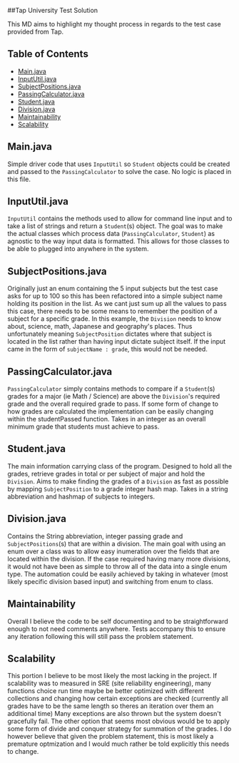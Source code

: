 ##Tap University Test Solution

This MD aims to highlight my thought process in regards to the test case provided from Tap. 

## Table of Contents

- [Main.java](#mainjava)
- [InputUtil.java](#inpututiljava)
- [SubjectPositions.java](#SubjectPositions)
- [PassingCalculator.java](#passingcalculatorjava)
- [Student.java](#studentjava)
- [Division.java](#divisionjava)
- [Maintainability](#Maintainability)
- [Scalability](#Scalability)

## Main.java

Simple driver code that uses `InputUtil` so `Student` objects could be created and passed to the `PassingCalculator` to solve the case.
No logic is placed in this file.

## InputUtil.java

`InputUtil` contains the methods used to allow for command line input and to take a list of strings and return a `Student`(s) object.
The goal was to make the actual classes which process data (`PassingCalculator`, `Student`) as agnostic to the way input data is formatted.
This allows for those classes to be able to plugged into anywhere in the system.

## SubjectPositions.java

Originally just an enum containing the 5 input subjects but the test case asks for up to 100 so this has been refactored into a simple subject name holding its position in the list.
As we cant just sum up all the values to pass this case, there needs to be some means to remember the position of a subject for a specific grade.
In this example, the `Division` needs to know about, science, math, Japanese and geography's places. Thus unfortunately meaning `SubjectPosition` dictates where that subject is located in the list rather than having input dictate subject itself.
If the input came in the form of `subjectName : grade`, this would not be needed. 

## PassingCalculator.java

`PassingCalculator` simply contains methods to compare if a `Student`(s) grades for a major (ie Math / Science) are above the `Division`'s required grade and the overall required grade to pass.
If some form of change to how grades are calculated the implementation can be easily changing within the studentPassed function.
Takes in an integer as an overall minimum grade that students must achieve to pass.

## Student.java

The main information carrying class of the program. Designed to hold all the grades, retrieve grades in total or per subject of major and hold the `Division`.
Aims to make finding the grades of a `Division` as fast as possible by mapping `SubjectPosition` to a grade integer hash map.
Takes in a string abbreviation and hashmap of subjects to integers.


## Division.java

Contains the String abbreviation, integer passing grade and `SubjectPositions`(s) that are within a division.
The main goal with using an enum over a class was to allow easy inumeration over the fields that are located within the division.
If the case required having many more divisions, it would not have been as simple to throw all of the data into a single enum type.
The automation could be easily achieved by taking in whatever (most likely specific division based input) and switching from enum to class.

## Maintainability

Overall I believe the code to be self documenting and to be straightforward enough to not need comments anywhere. Tests accompany this to ensure any iteration following this will still pass the problem statement.

## Scalability

This portion I believe to be most likely the most lacking in the project. 
If scalability was to measured in SRE (site reliability engineering), many functions choice run time maybe be better optimized with different collections and changing how certain exceptions are checked (currently all grades have to be the same length so theres an iteration over them an additional time)
Many exceptions are also thrown but the system doesn't gracefully fail.
The other option that seems most obvious would be to apply some form of divide and conquer strategy for summation of the grades. I do however believe that given the problem statement, this is most likely a premature optmization and I would much rather be told explicitly this needs to change.
